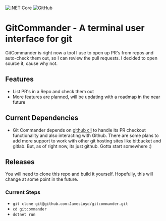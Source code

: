![.NET Core](https://github.com/jamesloyd/gitcommander/workflows/.NET/badge.svg?branch=mainline)
![GitHub](https://img.shields.io/github/license/jamesloyd/gitcommander)

# GitCommander - A terminal user interface for git

GitCommander is right now a tool I use to open up PR's from repos and auto-check them out, so I can review the pull requests. I decided to open source it, cause why not.

## Features
* List PR's in a Repo and check them out
* More features are planned, will be updating with a roadmap in the near future

## Current Dependencies
* Git Commander depends on [github cli](https://github.com/cli/cli) to handle its PR checkout functionality and also interacting with Github. There are some plans to add more support to work with other git hosting sites like bitbucket and gitlab. But, as of right now, its just github. Gotta start somewhere :)

## Releases
You will need to clone this repo and build it yourself. Hopefully, this will change at some point in the future.

### Current Steps
* `git clone git@github.com:JamesLoyd/gitcommander.git`
* `cd gitcommander`
* `dotnet run` 
